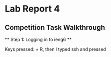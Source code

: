 # Lab Report 4

## Competition Task Walkthrough

** Step 1: Logging in to ieng6 **

Keys pressed: <Ctrl> + R, then I typed ssh and pressed <enter>
